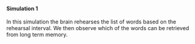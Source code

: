 #### Simulation 1

In this simulation the brain rehearses the list of words based on the rehearsal 
interval.
We then observe which of the words can be retrieved from long term memory.
